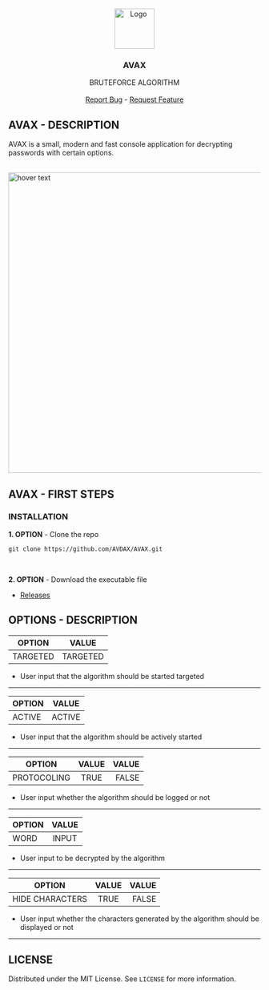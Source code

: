 <!-- PROJECT LOGO -->
<br />
<p align="center">
  <a href="https://github.com/AVDAX/AVAX">
    <img src="https://i.ibb.co/DR47ky2/appbar-layer-thick.png" alt="Logo" width="80" height="80">
  </a>

  <h3 align="center">AVAX</h3>

  <p align="center">
    BRUTEFORCE ALGORITHM
    <br />
    <br />
  <a href="https://github.com/AVDAX/AVAX/issues">Report Bug</a> -
  <a href="https://github.com/AVDAX/AVAX/issues">Request Feature</a>
  </p>
</p>


## AVAX - DESCRIPTION

  AVAX is a small, modern and fast console application for decrypting passwords with certain options.
  <p align="left">
</br>
  <img src="https://media4.giphy.com/media/RBiRxYjixMKxgstuEo/giphy.gif" width="600" title="hover text">
</p>

<!-- GETTING STARTED -->
## AVAX - FIRST STEPS

### INSTALLATION

**1. OPTION** - Clone the repo
```
git clone https://github.com/AVDAX/AVAX.git
```
</br>

**2. OPTION** - Download the executable file
  - <a href="https://github.com/AVDAX/AVAX/releases/tag/v1.0">Releases</a>

<!-- USAGE EXAMPLES -->
## OPTIONS - DESCRIPTION

| OPTION        | VALUE          |
| ------------- |:-------------:| 
| TARGETED      | TARGETED |

- User input that the algorithm should be started targeted

---

| OPTION        | VALUE           |
| ------------- |:-------------:| 
| ACTIVE      | ACTIVE |

- User input that the algorithm should be actively started

---

| OPTION        | VALUE           | VALUE  |
| ------------- |:-------------:| -----:|
| PROTOCOLING      | TRUE | FALSE |


- User input whether the algorithm should be logged or not

---

| OPTION        | VALUE           |
| ------------- |:-------------:| 
| WORD          | INPUT |

- User input to be decrypted by the algorithm

---

| OPTION        | VALUE           | VALUE  |
| ------------- |:-------------:| -----:|
| HIDE CHARACTERS      | TRUE | FALSE |


- User input whether the characters generated by the algorithm should be displayed or not

---

<!-- LICENSE -->
## LICENSE

Distributed under the MIT License. See `LICENSE` for more information.
